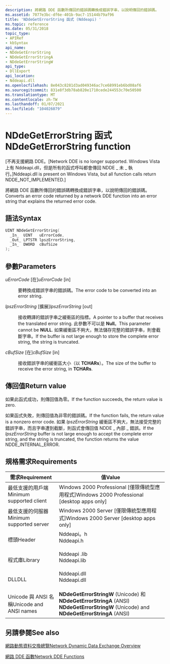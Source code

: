 ```yaml
---
description: 將網路 DDE 函數所傳回的錯誤碼轉換成錯誤字串，以說明傳回的錯誤碼。
ms.assetid: 7077e3bc-df6e-401b-9ac7-15144b79af96
title: 'NDdeGetErrorString 函式 (Nddeapi) '
ms.topic: reference
ms.date: 05/31/2018
topic_type:
- APIRef
- kbSyntax
api_name:
- NDdeGetErrorString
- NDdeGetErrorStringA
- NDdeGetErrorStringW
api_type:
- DllExport
api_location:
- Nddeapi.dll
ms.openlocfilehash: 8e043c8281d3ad049346ac7ce68991eb6bd08af6
ms.sourcegitcommit: 831e8f3db78ab820e1710cede244553c70e50500
ms.translationtype: MT
ms.contentlocale: zh-TW
ms.lasthandoff: 01/07/2021
ms.locfileid: "104026079"
---
```

# <a name="nddegeterrorstring-function"></a><span data-ttu-id="eeee0-103">NDdeGetErrorString 函式</span><span class="sxs-lookup"><span data-stu-id="eeee0-103">NDdeGetErrorString function</span></span>

<span data-ttu-id="eeee0-104">\[不再支援網路 DDE。</span><span class="sxs-lookup"><span data-stu-id="eeee0-104">\[Network DDE is no longer supported.</span></span> <span data-ttu-id="eeee0-105">Windows Vista 上有 Nddeapi.dll，但是所有的函式呼叫都會傳回 NDDE \_ 未 \_ 執行。\]</span><span class="sxs-lookup"><span data-stu-id="eeee0-105">Nddeapi.dll is present on Windows Vista, but all function calls return NDDE\_NOT\_IMPLEMENTED.\]</span></span>

<span data-ttu-id="eeee0-106">將網路 DDE 函數所傳回的錯誤碼轉換成錯誤字串，以說明傳回的錯誤碼。</span><span class="sxs-lookup"><span data-stu-id="eeee0-106">Converts an error code returned by a network DDE function into an error string that explains the returned error code.</span></span>

## <a name="syntax"></a><span data-ttu-id="eeee0-107">語法</span><span class="sxs-lookup"><span data-stu-id="eeee0-107">Syntax</span></span>


```C++
UINT NDdeGetErrorString(
  _In_  UINT   uErrorCode,
  _Out_ LPTSTR lpszErrorString,
  _In_  DWORD  cBufSize
);
```



## <a name="parameters"></a><span data-ttu-id="eeee0-108">參數</span><span class="sxs-lookup"><span data-stu-id="eeee0-108">Parameters</span></span>

<dl> <dt>

<span data-ttu-id="eeee0-109">*uErrorCode* \[在\]</span><span class="sxs-lookup"><span data-stu-id="eeee0-109">*uErrorCode* \[in\]</span></span>
</dt> <dd>

<span data-ttu-id="eeee0-110">要轉換成錯誤字串的錯誤碼。</span><span class="sxs-lookup"><span data-stu-id="eeee0-110">The error code to be converted into an error string.</span></span>

</dd> <dt>

<span data-ttu-id="eeee0-111">*lpszErrorString* \[擴展\]</span><span class="sxs-lookup"><span data-stu-id="eeee0-111">*lpszErrorString* \[out\]</span></span>
</dt> <dd>

<span data-ttu-id="eeee0-112">接收轉譯的錯誤字串之緩衝區的指標。</span><span class="sxs-lookup"><span data-stu-id="eeee0-112">A pointer to a buffer that receives the translated error string.</span></span> <span data-ttu-id="eeee0-113">此參數不可以是 **Null**。</span><span class="sxs-lookup"><span data-stu-id="eeee0-113">This parameter cannot be **NULL**.</span></span> <span data-ttu-id="eeee0-114">如果緩衝區不夠大，無法儲存完整的錯誤字串，則會截斷字串。</span><span class="sxs-lookup"><span data-stu-id="eeee0-114">If the buffer is not large enough to store the complete error string, the string is truncated.</span></span>

</dd> <dt>

<span data-ttu-id="eeee0-115">*cBufSize* \[在\]</span><span class="sxs-lookup"><span data-stu-id="eeee0-115">*cBufSize* \[in\]</span></span>
</dt> <dd>

<span data-ttu-id="eeee0-116">接收錯誤字串的緩衝區大小（以 **TCHARs**）。</span><span class="sxs-lookup"><span data-stu-id="eeee0-116">The size of the buffer to receive the error string, in **TCHARs**.</span></span>

</dd> </dl>

## <a name="return-value"></a><span data-ttu-id="eeee0-117">傳回值</span><span class="sxs-lookup"><span data-stu-id="eeee0-117">Return value</span></span>

<span data-ttu-id="eeee0-118">如果此函式成功，則傳回值為零。</span><span class="sxs-lookup"><span data-stu-id="eeee0-118">If the function succeeds, the return value is zero.</span></span>

<span data-ttu-id="eeee0-119">如果函式失敗，則傳回值為非零的錯誤碼。</span><span class="sxs-lookup"><span data-stu-id="eeee0-119">If the function fails, the return value is a nonzero error code.</span></span> <span data-ttu-id="eeee0-120">如果 *lpszErrorString* 緩衝區不夠大，無法接受完整的錯誤字串，而且字串遭到截斷，則函式會傳回值 NDDE \_ 內部 \_ 錯誤。</span><span class="sxs-lookup"><span data-stu-id="eeee0-120">If the *lpszErrorString* buffer is not large enough to accept the complete error string, and the string is truncated, the function returns the value NDDE\_INTERNAL\_ERROR.</span></span>

## <a name="requirements"></a><span data-ttu-id="eeee0-121">規格需求</span><span class="sxs-lookup"><span data-stu-id="eeee0-121">Requirements</span></span>



| <span data-ttu-id="eeee0-122">需求</span><span class="sxs-lookup"><span data-stu-id="eeee0-122">Requirement</span></span> | <span data-ttu-id="eeee0-123">值</span><span class="sxs-lookup"><span data-stu-id="eeee0-123">Value</span></span> |
|-------------------------------------|----------------------------------------------------------------------------------------|
| <span data-ttu-id="eeee0-124">最低支援的用戶端</span><span class="sxs-lookup"><span data-stu-id="eeee0-124">Minimum supported client</span></span><br/> | <span data-ttu-id="eeee0-125">Windows 2000 Professional \[僅限傳統型應用程式\]</span><span class="sxs-lookup"><span data-stu-id="eeee0-125">Windows 2000 Professional \[desktop apps only\]</span></span><br/>                             |
| <span data-ttu-id="eeee0-126">最低支援的伺服器</span><span class="sxs-lookup"><span data-stu-id="eeee0-126">Minimum supported server</span></span><br/> | <span data-ttu-id="eeee0-127">Windows 2000 Server \[僅限傳統型應用程式\]</span><span class="sxs-lookup"><span data-stu-id="eeee0-127">Windows 2000 Server \[desktop apps only\]</span></span><br/>                                   |
| <span data-ttu-id="eeee0-128">標頭</span><span class="sxs-lookup"><span data-stu-id="eeee0-128">Header</span></span><br/>                   | <dl> <span data-ttu-id="eeee0-129"><dt>Nddeapi。h</dt></span><span class="sxs-lookup"><span data-stu-id="eeee0-129"><dt>Nddeapi.h</dt></span></span> </dl>   |
| <span data-ttu-id="eeee0-130">程式庫</span><span class="sxs-lookup"><span data-stu-id="eeee0-130">Library</span></span><br/>                  | <dl> <span data-ttu-id="eeee0-131"><dt>Nddeapi .lib</dt></span><span class="sxs-lookup"><span data-stu-id="eeee0-131"><dt>Nddeapi.lib</dt></span></span> </dl> |
| <span data-ttu-id="eeee0-132">DLL</span><span class="sxs-lookup"><span data-stu-id="eeee0-132">DLL</span></span><br/>                      | <dl> <span data-ttu-id="eeee0-133"><dt>Nddeapi.dll</dt></span><span class="sxs-lookup"><span data-stu-id="eeee0-133"><dt>Nddeapi.dll</dt></span></span> </dl> |
| <span data-ttu-id="eeee0-134">Unicode 與 ANSI 名稱</span><span class="sxs-lookup"><span data-stu-id="eeee0-134">Unicode and ANSI names</span></span><br/>   | <span data-ttu-id="eeee0-135">**NDdeGetErrorStringW** (Unicode) 和 **NDdeGetErrorStringA** (ANSI) </span><span class="sxs-lookup"><span data-stu-id="eeee0-135">**NDdeGetErrorStringW** (Unicode) and **NDdeGetErrorStringA** (ANSI)</span></span><br/>        |



## <a name="see-also"></a><span data-ttu-id="eeee0-136">另請參閱</span><span class="sxs-lookup"><span data-stu-id="eeee0-136">See also</span></span>

<dl> <dt>

[<span data-ttu-id="eeee0-137">網路動態資料交換總覽</span><span class="sxs-lookup"><span data-stu-id="eeee0-137">Network Dynamic Data Exchange Overview</span></span>](network-dynamic-data-exchange.md)
</dt> <dt>

[<span data-ttu-id="eeee0-138">網路 DDE 函數</span><span class="sxs-lookup"><span data-stu-id="eeee0-138">Network DDE Functions</span></span>](network-dde-functions.md)
</dt> </dl>

 

 




